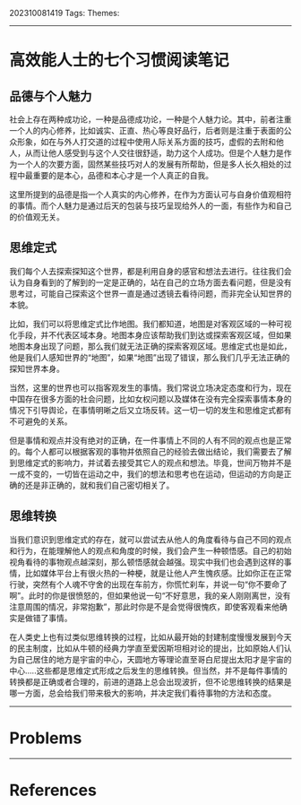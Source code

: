 202310081419
Tags: 
Themes: 

--- 
# 高效能人士的七个习惯阅读笔记

## 品德与个人魅力

社会上存在两种成功论，一种是品德成功论，一种是个人魅力论。其中，前者注重一个人的内心修养，比如诚实、正直、热心等良好品行，后者则是注重于表面的公众形象，如在与外人打交道的过程中使用人际关系方面的技巧，虚假的去附和他人，从而让他人感受到与这个人交往很舒适，助力这个人成功。但是个人魅力是作为一个人的次要方面，固然某些技巧对人的发展有所帮助，但是多人长久相处的过程中最重要的是本心，品德和本心才是一个人真正的自我。

这里所提到的品德是指一个人真实的内心修养，在作为方面认可与自身价值观相符的事情。而个人魅力是通过后天的包装与技巧呈现给外人的一面，有些作为和自己的价值观无关。

## 思维定式

我们每个人去探索探知这个世界，都是利用自身的感官和想法去进行。往往我们会认为自身看到的了解到的一定是正确的，站在自己的立场方面去看问题，但是没有思考过，可能自己探索这个世界一直是通过透镜去看待问题，而非完全认知世界的本貌。

比如，我们可以将思维定式比作地图。我们都知道，地图是对客观区域的一种可视化手段，并不代表区域本身。地图本身应该帮助我们到达或探索客观区域，但如果地图本身出现了问题，那么我们就无法正确的探索客观区域。思维定式也是如此，他是我们人感知世界的“地图”，如果“地图”出现了错误，那么我们几乎无法正确的探知世界本身。

当然，这里的世界也可以指客观发生的事情。我们常说立场决定态度和行为，现在中国存在很多方面的社会问题，比如女权问题以及媒体在没有完全探索事情本身的情况下引导舆论，在事情明晰之后又立场反转。这一切一切的发生和思维定式都有不可避免的关系。

但是事情和观点并没有绝对的正确，在一件事情上不同的人有不同的观点也是正常的。每个人都可以根据客观的事物并依照自己的经验去做出结论，我们需要去了解到思维定式的影响力，并试着去接受其它人的观点和想法。毕竟，世间万物并不是一成不变的，一切皆在运动之中，我们的想法和思考也在运动，但运动的方向是正确的还是非正确的，就和我们自己密切相关了。

## 思维转换

当我们意识到思维定式的存在，就可以尝试去从他人的角度看待与自己不同的观点和行为，在能理解他人的观点和角度的时候，我们会产生一种顿悟感。自己的初始视角看待的事物观点越深刻，那么顿悟感就会越强。现实中我们也会遇到这样的事情，比如媒体平台上有很火热的一种梗，就是让他人产生愧疚感。比如你正在正常行驶，突然有个人魂不守舍的出现在车前方，你慌忙刹车，并说一句“你不要命了啊”。此时的你是很愤怒的，但如果他说一句“不好意思，我的亲人刚刚离世，没有注意周围的情况，非常抱歉”，那此时你是不是会觉得很愧疚，即使客观看来他确实是做错了事情。

在人类史上也有过类似思维转换的过程，比如从最开始的封建制度慢慢发展到今天的民主制度，比如从牛顿的经典力学直至爱因斯坦相对论的提出，比如原始人们认为自己居住的地方是宇宙的中心，天圆地方等理论直至哥白尼提出太阳才是宇宙的中心.....这些都是思维定式形成之后发生的思维转换。但当然，并不是每件事情的转换都是正确或者合理的，前进的道路上总会出现波折，但不论思维转换的结果是哪一方面，总会给我们带来极大的影响，并决定我们看待事物的方法和态度。

---
# Problems


---
# References
